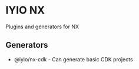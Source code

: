 # IYIO NX
Plugins and generators for NX

## Generators
- @iyio/nx-cdk - Can generate basic CDK projects
